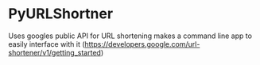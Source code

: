# PyURLShortner
Uses googles public API for URL shortening makes a command line app to easily interface with it (https://developers.google.com/url-shortener/v1/getting_started) 
